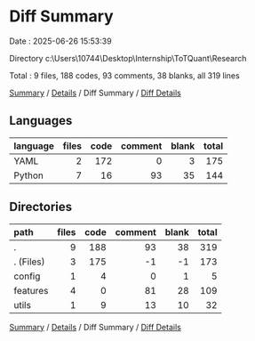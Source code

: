 # Diff Summary

Date : 2025-06-26 15:53:39

Directory c:\\Users\\10744\\Desktop\\Internship\\ToTQuant\\Research

Total : 9 files,  188 codes, 93 comments, 38 blanks, all 319 lines

[Summary](results.md) / [Details](details.md) / Diff Summary / [Diff Details](diff-details.md)

## Languages
| language | files | code | comment | blank | total |
| :--- | ---: | ---: | ---: | ---: | ---: |
| YAML | 2 | 172 | 0 | 3 | 175 |
| Python | 7 | 16 | 93 | 35 | 144 |

## Directories
| path | files | code | comment | blank | total |
| :--- | ---: | ---: | ---: | ---: | ---: |
| . | 9 | 188 | 93 | 38 | 319 |
| . (Files) | 3 | 175 | -1 | -1 | 173 |
| config | 1 | 4 | 0 | 1 | 5 |
| features | 4 | 0 | 81 | 28 | 109 |
| utils | 1 | 9 | 13 | 10 | 32 |

[Summary](results.md) / [Details](details.md) / Diff Summary / [Diff Details](diff-details.md)